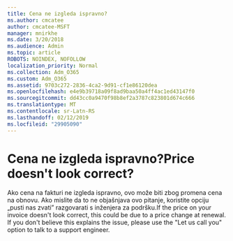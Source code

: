 ```yaml
---
title: Cena ne izgleda ispravno?
ms.author: cmcatee
author: cmcatee-MSFT
manager: mnirkhe
ms.date: 3/20/2018
ms.audience: Admin
ms.topic: article
ROBOTS: NOINDEX, NOFOLLOW
localization_priority: Normal
ms.collection: Adm_O365
ms.custom: Adm_O365
ms.assetid: 9703c272-2836-4ca2-9d91-cf1e86120dea
ms.openlocfilehash: e4e9b39718a09f8ad9baa50a4ff4ac1ed43147f0
ms.sourcegitcommit: dd43cc0a9470f98b8ef2a3787c823801d674c666
ms.translationtype: MT
ms.contentlocale: sr-Latn-RS
ms.lasthandoff: 02/12/2019
ms.locfileid: "29905090"
---
```

# <a name="price-doesnt-look-correct"></a><span data-ttu-id="5013e-102">Cena ne izgleda ispravno?</span><span class="sxs-lookup"><span data-stu-id="5013e-102">Price doesn't look correct?</span></span>

<span data-ttu-id="5013e-p101">Ako cena na fakturi ne izgleda ispravno, ovo može biti zbog promena cena na obnovu. Ako mislite da to ne objašnjava ovo pitanje, koristite opciju „pusti nas zvati” razgovarati s inženjera za podršku.</span><span class="sxs-lookup"><span data-stu-id="5013e-p101">If the price on your invoice doesn't look correct, this could be due to a price change at renewal. If you don't believe this explains the issue, please use the "Let us call you" option to talk to a support engineer.</span></span>
  

